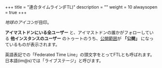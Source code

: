 +++
title = "連合タイムライン(FTL)"
description = ""
weight = 10
alwaysopen = true
+++

<i class="fa fa-globe">地球のアイコン</i>が目印。

**アイマストドンにいる全ユーザー** と、アイマストドンの誰かがフォローしている **他インスタンスのユーザー** のトゥートのうち、[公開範囲](../../privacy)が **「公開」** になっているものが表示されます。

英語表記での「Federated Time Line」の頭文字をとってFTLとも呼ばれます。日本語(im@s)では「ライブステージ」と呼びます。
